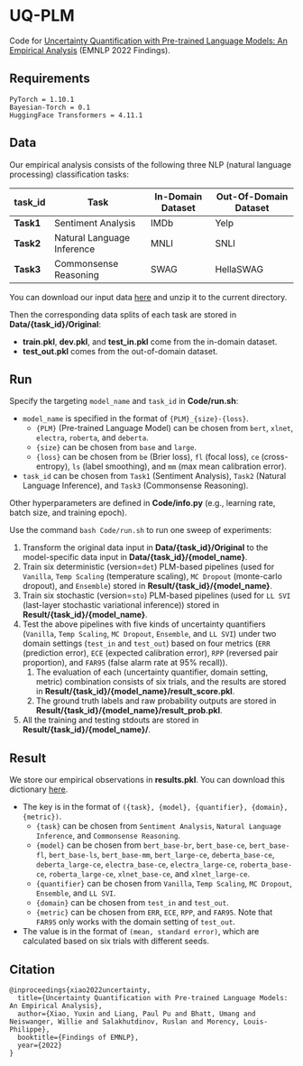 # UQ-PLM

Code for <a href="https://arxiv.org/abs/2210.04714">Uncertainty Quantification with Pre-trained Language Models: An Empirical Analysis</a> (EMNLP 2022 Findings).

## Requirements

```
PyTorch = 1.10.1
Bayesian-Torch = 0.1
HuggingFace Transformers = 4.11.1
```

## Data

Our empirical analysis consists of the following three NLP (natural language processing) classification tasks:

**task_id** | Task | In-Domain Dataset | Out-Of-Domain Dataset
--- | --- | --- | ---
**Task1** | Sentiment Analysis | IMDb | Yelp
**Task2** | Natural Language Inference | MNLI | SNLI
**Task3** | Commonsense Reasoning | SWAG | HellaSWAG

You can download our input data <a href="https://drive.google.com/file/d/188kpyh0jxcygijBMguAK99omNacaFnBf/view?usp=sharing">here</a> and unzip it to the current directory.

Then the corresponding data splits of each task are stored in **Data/{task_id}/Original**:
- **train.pkl**, **dev.pkl**, and **test_in.pkl** come from the in-domain dataset.
- **test_out.pkl** comes from the out-of-domain dataset. 

## Run

Specify the targeting `model_name` and `task_id` in **Code/run.sh**:
- `model_name` is specified in the format of `{PLM}_{size}-{loss}`.
    - `{PLM}` (Pre-trained Language Model) can be chosen from `bert`, `xlnet`, `electra`, `roberta`, and `deberta`.
    - `{size}` can be chosen from `base` and `large`.
    - `{loss}` can be chosen from `be` (Brier loss), `fl` (focal loss), `ce` (cross-entropy), `ls` (label smoothing), and `mm` (max mean calibration error).
- `task_id` can be chosen from `Task1` (Sentiment Analysis), `Task2` (Natural Language Inference), and `Task3` (Commonsense Reasoning).

Other hyperparameters are defined in **Code/info.py** (e.g., learning rate, batch size, and training epoch).

Use the command `bash Code/run.sh` to run one sweep of experiments:
1. Transform the original data input in **Data/{task_id}/Original** to the model-specific data input in **Data/{task_id}/{model_name}**.
1. Train six deterministic (version=`det`) PLM-based pipelines (used for `Vanilla`, `Temp Scaling` (temperature scaling), `MC Dropout` (monte-carlo dropout), and `Ensemble`) stored in **Result/{task_id}/{model_name}**.
1. Train six stochastic (version=`sto`) PLM-based pipelines (used for `LL SVI` (last-layer stochastic variational inference)) stored in **Result/{task_id}/{model_name}**.
1. Test the above pipelines with five kinds of uncertainty quantifiers (`Vanilla`, `Temp Scaling`, `MC Dropout`, `Ensemble`, and `LL SVI`) under two domain settings (`test_in` and `test_out`) based on four metrics (`ERR` (prediction error), `ECE` (expected calibration error), `RPP` (reversed pair proportion), and `FAR95` (false alarm rate at 95% recall)). 
    1. The evaluation of each (uncertainty quantifier, domain setting, metric) combination consists of six trials, and the results are stored in **Result/{task_id}/{model_name}/result_score.pkl**. 
    1. The ground truth labels and raw probability outputs are stored in **Result/{task_id}/{model_name}/result_prob.pkl**.
1. All the training and testing stdouts are stored in **Result/{task_id}/{model_name}/**.

## Result

We store our empirical observations in **results.pkl**. You can download this dictionary <a href="https://drive.google.com/file/d/1agT8NwWZP0RohoVKX31Lq6aiQAL9wCxk/view?usp=sharing">here</a>. 
- The key is in the format of `({task}, {model}, {quantifier}, {domain}, {metric})`.
    - `{task}` can be chosen from `Sentiment Analysis`, `Natural Language Inference`, and `Commonsense Reasoning`.
    - `{model}` can be chosen from `bert_base-br`, `bert_base-ce`, `bert_base-fl`, `bert_base-ls`, `bert_base-mm`, `bert_large-ce`, `deberta_base-ce`, `deberta_large-ce`, `electra_base-ce`, `electra_large-ce`, `roberta_base-ce`, `roberta_large-ce`, `xlnet_base-ce`, and `xlnet_large-ce`.
    - `{quantifier}` can be chosen from `Vanilla`, `Temp Scaling`, `MC Dropout`, `Ensemble`, and `LL SVI`.
    - `{domain}` can be chosen from `test_in` and `test_out`.
    - `{metric}` can be chosen from `ERR`, `ECE`, `RPP`, and `FAR95`. Note that `FAR95` only works with the domain setting of `test_out`.
- The value is in the format of `(mean, standard error)`, which are calculated based on six trials with different seeds.

## Citation

```
@inproceedings{xiao2022uncertainty,
  title={Uncertainty Quantification with Pre-trained Language Models: An Empirical Analysis},
  author={Xiao, Yuxin and Liang, Paul Pu and Bhatt, Umang and Neiswanger, Willie and Salakhutdinov, Ruslan and Morency, Louis-Philippe},
  booktitle={Findings of EMNLP},
  year={2022}
}
```
